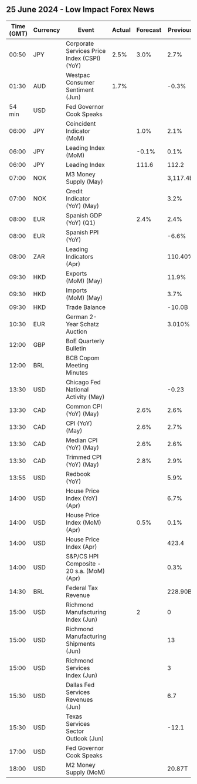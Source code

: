 ## 25 June 2024 - Low Impact Forex News

| Time (GMT) | Currency | Event | Actual | Forecast | Previous |
|------|----------|-------|--------|----------|----------|
| 00:50 | JPY | Corporate Services Price Index (CSPI) (YoY) | 2.5% | 3.0% | 2.7% |
| 01:30 | AUD | Westpac Consumer Sentiment (Jun) | 1.7% |  | -0.3% |
| 54 min | USD | Fed Governor Cook Speaks |  |  |  |
| 06:00 | JPY | Coincident Indicator (MoM) |  | 1.0% | 2.1% |
| 06:00 | JPY | Leading Index (MoM) |  | -0.1% | 0.1% |
| 06:00 | JPY | Leading Index |  | 111.6 | 112.2 |
| 07:00 | NOK | M3 Money Supply (May) |  |  | 3,117.4B |
| 07:00 | NOK | Credit Indicator (YoY) (May) |  |  | 3.2% |
| 08:00 | EUR | Spanish GDP (YoY) (Q1) |  | 2.4% | 2.4% |
| 08:00 | EUR | Spanish PPI (YoY) |  |  | -6.6% |
| 08:00 | ZAR | Leading Indicators (Apr) |  |  | 110.40% |
| 09:30 | HKD | Exports (MoM) (May) |  |  | 11.9% |
| 09:30 | HKD | Imports (MoM) (May) |  |  | 3.7% |
| 09:30 | HKD | Trade Balance |  |  | -10.0B |
| 10:30 | EUR | German 2-Year Schatz Auction |  |  | 3.010% |
| 12:00 | GBP | BoE Quarterly Bulletin |  |  |  |
| 12:00 | BRL | BCB Copom Meeting Minutes |  |  |  |
| 13:30 | USD | Chicago Fed National Activity (May) |  |  | -0.23 |
| 13:30 | CAD | Common CPI (YoY) (May) |  | 2.6% | 2.6% |
| 13:30 | CAD | CPI (YoY) (May) |  | 2.6% | 2.7% |
| 13:30 | CAD | Median CPI (YoY) (May) |  | 2.6% | 2.6% |
| 13:30 | CAD | Trimmed CPI (YoY) (May) |  | 2.8% | 2.9% |
| 13:55 | USD | Redbook (YoY) |  |  | 5.9% |
| 14:00 | USD | House Price Index (YoY) (Apr) |  |  | 6.7% |
| 14:00 | USD | House Price Index (MoM) (Apr) |  | 0.5% | 0.1% |
| 14:00 | USD | House Price Index (Apr) |  |  | 423.4 |
| 14:00 | USD | S&P/CS HPI Composite - 20 s.a. (MoM) (Apr) |  |  | 0.3% |
| 14:30 | BRL | Federal Tax Revenue |  |  | 228.90B |
| 15:00 | USD | Richmond Manufacturing Index (Jun) |  | 2 | 0 |
| 15:00 | USD | Richmond Manufacturing Shipments (Jun) |  |  | 13 |
| 15:00 | USD | Richmond Services Index (Jun) |  |  | 3 |
| 15:30 | USD | Dallas Fed Services Revenues (Jun) |  |  | 6.7 |
| 15:30 | USD | Texas Services Sector Outlook (Jun) |  |  | -12.1 |
| 17:00 | USD | Fed Governor Cook Speaks |  |  |  |
| 18:00 | USD | M2 Money Supply (MoM) |  |  | 20.87T |
